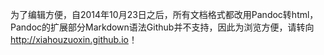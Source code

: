 ﻿
为了编辑方便，自2014年10月23日之后，所有文档格式都改用Pandoc转html，Pandoc的扩展部分Markdown语法Github并不支持，因此为浏览方便，请转向<http://xiahouzuoxin.github.io>！
